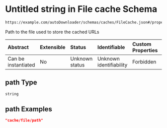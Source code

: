 # Untitled string in File cache Schema

```txt
https://example.com/autoDownloader/schemas/caches/FileCache.json#/properties/path
```

Path to the file used to store the cached URLs

| Abstract            | Extensible | Status         | Identifiable            | Custom Properties | Additional Properties | Access Restrictions | Defined In                                                             |
| :------------------ | :--------- | :------------- | :---------------------- | :---------------- | :-------------------- | :------------------ | :--------------------------------------------------------------------- |
| Can be instantiated | No         | Unknown status | Unknown identifiability | Forbidden         | Allowed               | none                | [FileCache.json*](../out/caches/FileCache.json "open original schema") |

## path Type

`string`

## path Examples

```json
"cache/file/path"
```
